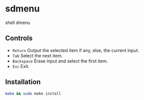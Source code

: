 # sdmenu

shell dmenu

## Controls

* `Return`    Output the selected item if any, else, the current input.
* `Tab`       Select the next item.
* `Backspace` Erase input and select the first item.
* `Esc`       Exit.

## Installation

```sh
make && sudo make install
```
